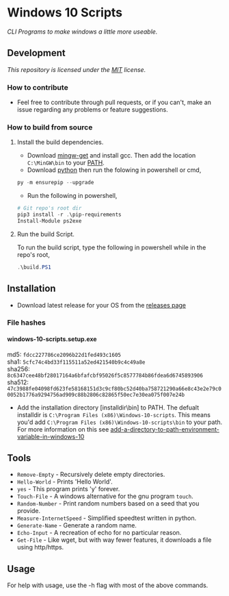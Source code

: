 <!--
Author: Aidan Neal <squidwardnose4507@gmail.com>
Maintainer: Aidan Neal 
Contact: https://discord.gg/8wBUFeGGYC (Discord)
License: (MIT)
-->

# Windows 10 Scripts

*CLI Programs to make windows a little more useable.*

## Development

*This repository is licensed under the [MIT](https://mit-license.org/) license.*

### How to contribute

- Feel free to contribute through pull requests, or if you can't, make an issue regarding any problems or feature suggestions.

### How to build from source

1. Install the build dependencies.  

    - Download [mingw-get](https://sourceforge.net/projects/mingw/files/Installer/mingw-get-setup.exe/download) and install gcc. Then add the location `C:\MinGW\bin` to your [PATH](https://www.c-sharpcorner.com/article/add-a-directory-to-path-environment-variable-in-windows-10/).
    - Download [python](https://www.python.org/downloads/) then run the folowing in powershell or cmd,  

    ```powershell
    py -m ensurepip --upgrade
    ```

    - Run the following in powershell,

    ```powershell
    # Git repo's root dir
    pip3 install -r .\pip-requirements
    Install-Module ps2exe
    ```

2. Run the build Script.

    To run the build script, type the following in powershell while in the repo's root,

    ```powershell
    .\build.PS1
    ```

## Installation

- Download latest release for your OS from the [releases page](https://github.com/El-Wumbus/windows-10-scripts/releases)

### File hashes

#### windows-10-scripts.setup.exe

md5: `fdcc227786ce2096b22d1fed493c1605`  
sha1: `5cfc74c4bd33f115511a52ed421540b9c4c49a8e`  
sha256: `8c6347cee48bf28017164a6bfafcbf95026f5c8577784b86fdea6d6745893906`  
sha512: `47c3988fe04098fd623fe58168151d3c9cf80bc52d40ba758721290a66e8c43e2e79c00052b1776a9294756ad909c88b2806c82865f50ec7e30ea075f007e24b`  

- Add the installation directory [installdir\bin] to PATH. The defualt installdir is `C:\Program Files (x86)\Windows-10-scripts`. This means you'd add `C:\Program Files (x86)\Windows-10-scripts\bin` to your path. For more information on this see [add-a-directory-to-path-environment-variable-in-windows-10](https://www.c-sharpcorner.com/article/add-a-directory-to-path-environment-variable-in-windows-10/)

## Tools

- `Remove-Empty` - Recursively delete empty directories.
- `Hello-World` - Prints 'Hello World'.
- `yes` - This program prints 'y' forever.
- `Touch-File` - A windows alternative for the gnu program `touch`.
- `Random-Number` - Print random numbers based on a seed that you provide.
- `Measure-InternetSpeed` - Simplified speedtest written in python.
- `Generate-Name` - Generate a random name.
- `Echo-Input` - A recreation of echo for no particular reason.
- `Get-File` - Like wget, but with way fewer features, it downloads a file using http/https.

## Usage

For help with usage, use the -h flag with most of the above commands.
